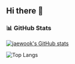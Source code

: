 ## Hi there 👋

### 📊 GitHub Stats

[![jaewook's GitHub stats](https://github-readme-stats.vercel.app/api?username=jwshin0908&theme=algolia&show_icons=true)](https://github.com/jwshin0908/github-readme-stats)
  
![Top Langs](https://github-readme-stats.vercel.app/api/top-langs/?username=jwshin0908&layout=compact&theme=algolia)
